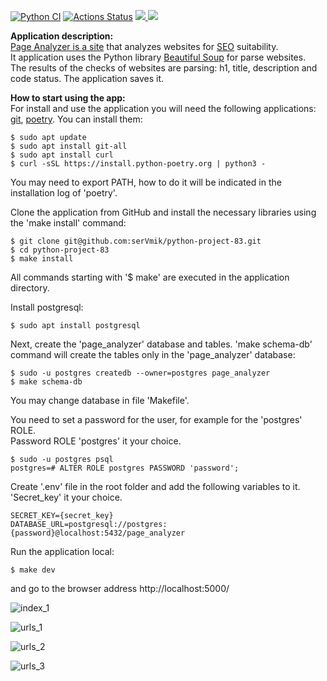 [![Python CI](https://github.com/serVmik/python-project-83/actions/workflows/pyci.yml/badge.svg)](https://github.com/serVmik/python-project-83/actions/workflows/pyci.yml)
[![Actions Status](https://github.com/serVmik/python-project-83/workflows/hexlet-check/badge.svg)](https://github.com/serVmik/python-project-83/actions)
<a href="https://codeclimate.com/github/serVmik/python-project-83/maintainability"><img src="https://api.codeclimate.com/v1/badges/e4d435f6369fc2ca0214/maintainability" />
</a> <a href="https://codeclimate.com/github/serVmik/python-project-83/test_coverage"><img src="https://api.codeclimate.com/v1/badges/e4d435f6369fc2ca0214/test_coverage" /></a>

**Application description:**  
[Page Analyzer is a site](https://python-project-83-production-f22f.up.railway.app)
that analyzes websites for 
[SEO](https://ru.wikipedia.org/wiki/%D0%9F%D0%BE%D0%B8%D1%81%D0%BA%D0%BE%D0%B2%D0%B0%D1%8F_%D0%BE%D0%BF%D1%82%D0%B8%D0%BC%D0%B8%D0%B7%D0%B0%D1%86%D0%B8%D1%8F)
suitability.  
It application uses the Python library 
[Beautiful Soup](https://www.crummy.com/software/BeautifulSoup/bs4/doc/)
for parse websites.  
The results of the checks of websites are parsing: 
h1, title, description and code status. 
The application saves it.  

**How to start using the app:**  
For install and use the application you will need the following applications: 
[git](https://git-scm.com/book/ru/v2/%D0%92%D0%B2%D0%B5%D0%B4%D0%B5%D0%BD%D0%B8%D0%B5-%D0%A3%D1%81%D1%82%D0%B0%D0%BD%D0%BE%D0%B2%D0%BA%D0%B0-Git),
[poetry](https://python-poetry.org/docs/). 
You can install them:  
```
$ sudo apt update
$ sudo apt install git-all  
$ sudo apt install curl
$ curl -sSL https://install.python-poetry.org | python3 -
```
You may need to export PATH, 
how to do it will be indicated in the installation log of 'poetry'.  

Clone the application from GitHub and install the necessary
libraries using the 'make install' command:
```
$ git clone git@github.com:serVmik/python-project-83.git  
$ cd python-project-83  
$ make install  
```
All commands starting with '$ make' are executed in the application directory.  

Install postgresql:  
```
$ sudo apt install postgresql
```

Next, create the 'page_analyzer' database and tables. 
'make schema-db' command will create the tables only in the 'page_analyzer' database:
```
$ sudo -u postgres createdb --owner=postgres page_analyzer  
$ make schema-db
```
You may change database in file 'Makefile'.  

You need to set a password for the user, for example for the 'postgres' ROLE.  
Password ROLE 'postgres' it your choice.   
```
$ sudo -u postgres psql  
postgres=# ALTER ROLE postgres PASSWORD 'password';
```
Create '.env' file in the root folder and add the following variables to it.  
'Secret_key' it your choice.  
```  
SECRET_KEY={secret_key}  
DATABASE_URL=postgresql://postgres:{password}@localhost:5432/page_analyzer  
```  
Run the application local:  
```
$ make dev  
```
and go to the browser address http://localhost:5000/  

![index_1](https://github.com/serVmik/python-project-83/assets/56305558/3c4c0cfd-4e86-428a-bc2d-8421e6b2187a)

![urls_1](https://github.com/serVmik/python-project-83/assets/56305558/e7d5c494-a2ea-4c8c-a7c7-2ebc9dc6f0b4)

![urls_2](https://github.com/serVmik/python-project-83/assets/56305558/853397fc-68e7-4c74-90cd-04ba46b5d056)

![urls_3](https://github.com/serVmik/python-project-83/assets/56305558/f8907e89-7abc-4ce9-ac1f-fe5a2cc7fac6)
